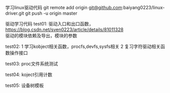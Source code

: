 学习linux驱动代码
git remote add origin git@github.com:baiyang0223/linux-driver.git
git push -u origin master


驱动学习代码
test01: 驱动入口和出口函数，https://blog.csdn.net/sven0223/article/details/81011328  
        驱动的模块依赖及导出，模块的参数


test02: 1 学习kobject相关函数，procfs,devfs,sysfs相关
        2 复习字符驱动相关函数操作接口

test03: proc文件系统测试

test04: koject引用计数

test05: 设备树模板
